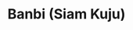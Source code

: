 --- 
title: "Banbi (Siam Kuju)"
publishdate: "2018-12-29T16:48:46+02:00"
src: "https://365manga.net/manga/banbi-siam-kuju"
image: "https://data.365manga.net/images/thumbnails/32669-banbi-siam-kuju.jpg"
description: " My unforgettable man for the rest of my life.
Bambi is a human being that can 'transform into a bear' when angry. When he was in elementary school, he kept himself from transforming after he knew the secret of the beast species. He met Ookuma who was the reason for his first time turning into a bear! Tormented by Ookuma, Bambi gets angry or sad ...…"
---